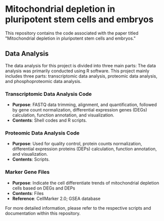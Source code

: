 # Mitochondrial depletion in pluripotent stem cells and embryos 

This repository contains the code associated with the paper titled "Mitochondrial depletion in pluripotent stem cells and embryos."

## Data Analysis

The data analysis for this project is divided into three main parts:
The data analysis was primarily conducted using R software. This project mainly includes three parts: transcriptomic data analysis, proteomic data analysis, and phosphoproteomic data analysis.

### Transcriptomic Data Analysis Code
- **Purpose**: FASTQ data trimming, alignment, and quantification, followed by gene count normalization, differential expression genes (DEGs) calculation, function annotation, and visualization.
- **Contents**: Shell codes and R scripts.

### Proteomic Data Analysis Code
- **Purpose**: Used for quality control, protein counts normalization, differential expression proteins (DEPs) calculation, function annotation, and visualization.
- **Contents**: Scripts.

### Marker Gene Files
- **Purpose**: Indicate the cell differentiate trends of mitochondrial depletion cells based on DEGs and DEPs
- **Contents**: Files
- **Reference**: CellMarker 2.0; GSEA database

For more detailed information, please refer to the respective scripts and documentation within this repository.
